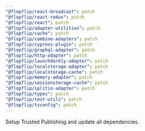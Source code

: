 ```yaml
---
"@flopflip/react-broadcast": patch
"@flopflip/react-redux": patch
"@flopflip/react": patch
"@flopflip/adapter-utilities": patch
"@flopflip/cache": patch
"@flopflip/combine-adapters": patch
"@flopflip/cypress-plugin": patch
"@flopflip/graphql-adapter": patch
"@flopflip/http-adapter": patch
"@flopflip/launchdarkly-adapter": patch
"@flopflip/localstorage-adapter": patch
"@flopflip/localstorage-cache": patch
"@flopflip/memory-adapter": patch
"@flopflip/sessionstorage-cache": patch
"@flopflip/splitio-adapter": patch
"@flopflip/types": patch
"@flopflip/test-utils": patch
"@flopflip/tsconfig": patch
---
```


Setup Trusted Publishing and update all dependencies.
